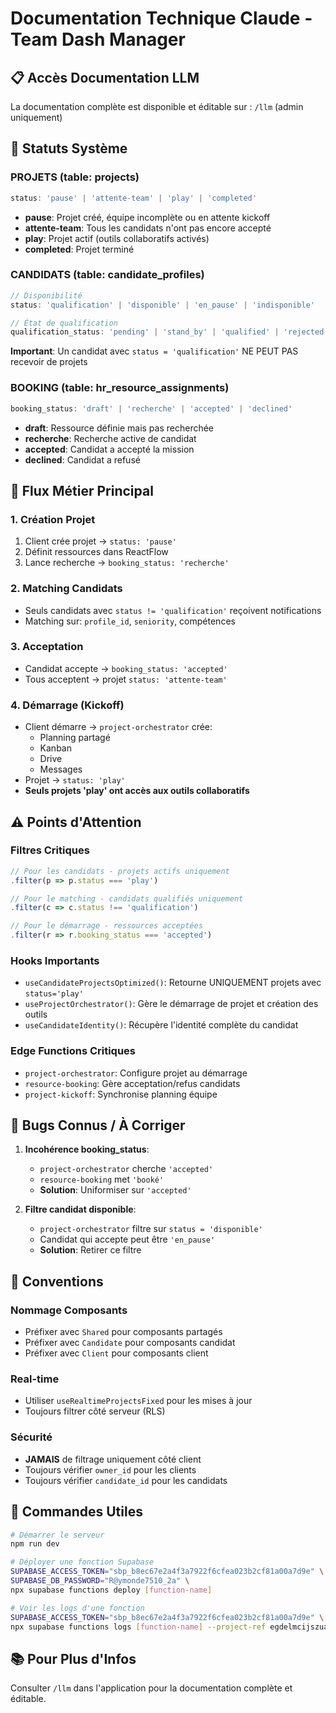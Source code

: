 # Documentation Technique Claude - Team Dash Manager

## 📋 Accès Documentation LLM
La documentation complète est disponible et éditable sur : `/llm` (admin uniquement)

## 🎯 Statuts Système

### PROJETS (table: projects)
```typescript
status: 'pause' | 'attente-team' | 'play' | 'completed'
```
- **pause**: Projet créé, équipe incomplète ou en attente kickoff
- **attente-team**: Tous les candidats n'ont pas encore accepté
- **play**: Projet actif (outils collaboratifs activés)
- **completed**: Projet terminé

### CANDIDATS (table: candidate_profiles)
```typescript
// Disponibilité
status: 'qualification' | 'disponible' | 'en_pause' | 'indisponible'

// État de qualification
qualification_status: 'pending' | 'stand_by' | 'qualified' | 'rejected'
```

**Important**: Un candidat avec `status = 'qualification'` NE PEUT PAS recevoir de projets

### BOOKING (table: hr_resource_assignments)
```typescript
booking_status: 'draft' | 'recherche' | 'accepted' | 'declined'
```
- **draft**: Ressource définie mais pas recherchée
- **recherche**: Recherche active de candidat
- **accepted**: Candidat a accepté la mission
- **declined**: Candidat a refusé

## 🔄 Flux Métier Principal

### 1. Création Projet
1. Client crée projet → `status: 'pause'`
2. Définit ressources dans ReactFlow
3. Lance recherche → `booking_status: 'recherche'`

### 2. Matching Candidats
- Seuls candidats avec `status != 'qualification'` reçoivent notifications
- Matching sur: `profile_id`, `seniority`, compétences

### 3. Acceptation
- Candidat accepte → `booking_status: 'accepted'`
- Tous acceptent → projet `status: 'attente-team'`

### 4. Démarrage (Kickoff)
- Client démarre → `project-orchestrator` crée:
  - Planning partagé
  - Kanban
  - Drive
  - Messages
- Projet → `status: 'play'`
- **Seuls projets 'play' ont accès aux outils collaboratifs**

## ⚠️ Points d'Attention

### Filtres Critiques
```typescript
// Pour les candidats - projets actifs uniquement
.filter(p => p.status === 'play')

// Pour le matching - candidats qualifiés uniquement  
.filter(c => c.status !== 'qualification')

// Pour le démarrage - ressources acceptées
.filter(r => r.booking_status === 'accepted')
```

### Hooks Importants
- `useCandidateProjectsOptimized()`: Retourne UNIQUEMENT projets avec `status='play'`
- `useProjectOrchestrator()`: Gère le démarrage de projet et création des outils
- `useCandidateIdentity()`: Récupère l'identité complète du candidat

### Edge Functions Critiques
- `project-orchestrator`: Configure projet au démarrage
- `resource-booking`: Gère acceptation/refus candidats
- `project-kickoff`: Synchronise planning équipe

## 🐛 Bugs Connus / À Corriger

1. **Incohérence booking_status**: 
   - `project-orchestrator` cherche `'accepted'`
   - `resource-booking` met `'booké'`
   - **Solution**: Uniformiser sur `'accepted'`

2. **Filtre candidat disponible**:
   - `project-orchestrator` filtre sur `status = 'disponible'`
   - Candidat qui accepte peut être `'en_pause'`
   - **Solution**: Retirer ce filtre

## 📝 Conventions

### Nommage Composants
- Préfixer avec `Shared` pour composants partagés
- Préfixer avec `Candidate` pour composants candidat
- Préfixer avec `Client` pour composants client

### Real-time
- Utiliser `useRealtimeProjectsFixed` pour les mises à jour
- Toujours filtrer côté serveur (RLS)

### Sécurité
- **JAMAIS** de filtrage uniquement côté client
- Toujours vérifier `owner_id` pour les clients
- Toujours vérifier `candidate_id` pour les candidats

## 🚀 Commandes Utiles

```bash
# Démarrer le serveur
npm run dev

# Déployer une fonction Supabase
SUPABASE_ACCESS_TOKEN="sbp_b8ec67e2a4f3a7922f6cfea023b2cf81a00a7d9e" \
SUPABASE_DB_PASSWORD="R@ymonde7510_2a" \
npx supabase functions deploy [function-name]

# Voir les logs d'une fonction
SUPABASE_ACCESS_TOKEN="sbp_b8ec67e2a4f3a7922f6cfea023b2cf81a00a7d9e" \
npx supabase functions logs [function-name] --project-ref egdelmcijszuapcpglsy --limit 5
```

## 📚 Pour Plus d'Infos
Consulter `/llm` dans l'application pour la documentation complète et éditable.